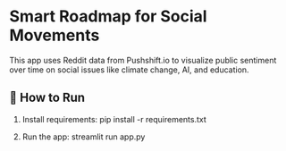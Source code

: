 # Smart Roadmap for Social Movements

This app uses Reddit data from Pushshift.io to visualize public sentiment over time on social issues like climate change, AI, and education.

## 🔧 How to Run

1. Install requirements:
   pip install -r requirements.txt

2. Run the app:
   streamlit run app.py
